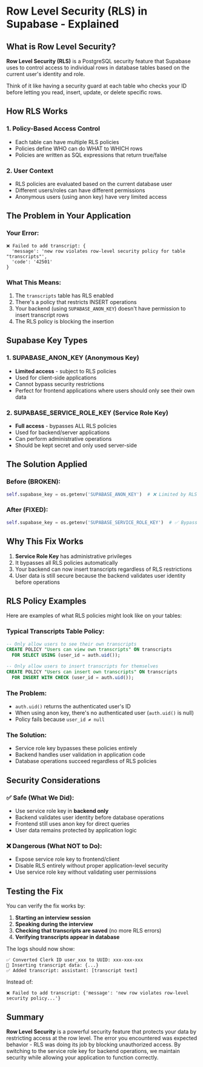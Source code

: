 # Row Level Security (RLS) in Supabase - Explained

## What is Row Level Security?

**Row Level Security (RLS)** is a PostgreSQL security feature that Supabase uses to control access to individual rows in database tables based on the current user's identity and role.

Think of it like having a security guard at each table who checks your ID before letting you read, insert, update, or delete specific rows.

## How RLS Works

### 1. **Policy-Based Access Control**
- Each table can have multiple RLS policies
- Policies define WHO can do WHAT to WHICH rows
- Policies are written as SQL expressions that return true/false

### 2. **User Context**
- RLS policies are evaluated based on the current database user
- Different users/roles can have different permissions
- Anonymous users (using anon key) have very limited access

## The Problem in Your Application

### Your Error:
```
❌ Failed to add transcript: {
  'message': 'new row violates row-level security policy for table "transcripts"', 
  'code': '42501'
}
```

### What This Means:
1. The `transcripts` table has RLS enabled
2. There's a policy that restricts INSERT operations
3. Your backend (using `SUPABASE_ANON_KEY`) doesn't have permission to insert transcript rows
4. The RLS policy is blocking the insertion

## Supabase Key Types

### 1. **SUPABASE_ANON_KEY** (Anonymous Key)
- **Limited access** - subject to RLS policies
- Used for client-side applications
- Cannot bypass security restrictions
- Perfect for frontend applications where users should only see their own data

### 2. **SUPABASE_SERVICE_ROLE_KEY** (Service Role Key)
- **Full access** - bypasses ALL RLS policies
- Used for backend/server applications
- Can perform administrative operations
- Should be kept secret and only used server-side

## The Solution Applied

### Before (BROKEN):
```python
self.supabase_key = os.getenv('SUPABASE_ANON_KEY')  # ❌ Limited by RLS
```

### After (FIXED):
```python
self.supabase_key = os.getenv('SUPABASE_SERVICE_ROLE_KEY')  # ✅ Bypasses RLS
```

## Why This Fix Works

1. **Service Role Key** has administrative privileges
2. It bypasses all RLS policies automatically
3. Your backend can now insert transcripts regardless of RLS restrictions
4. User data is still secure because the backend validates user identity before operations

## RLS Policy Examples

Here are examples of what RLS policies might look like on your tables:

### Typical Transcripts Table Policy:
```sql
-- Only allow users to see their own transcripts
CREATE POLICY "Users can view own transcripts" ON transcripts
  FOR SELECT USING (user_id = auth.uid());

-- Only allow users to insert transcripts for themselves
CREATE POLICY "Users can insert own transcripts" ON transcripts
  FOR INSERT WITH CHECK (user_id = auth.uid());
```

### The Problem:
- `auth.uid()` returns the authenticated user's ID
- When using anon key, there's no authenticated user (`auth.uid()` is null)
- Policy fails because `user_id ≠ null`

### The Solution:
- Service role key bypasses these policies entirely
- Backend handles user validation in application code
- Database operations succeed regardless of RLS policies

## Security Considerations

### ✅ Safe (What We Did):
- Use service role key in **backend only**
- Backend validates user identity before database operations
- Frontend still uses anon key for direct queries
- User data remains protected by application logic

### ❌ Dangerous (What NOT to Do):
- Expose service role key to frontend/client
- Disable RLS entirely without proper application-level security
- Use service role key without validating user permissions

## Testing the Fix

You can verify the fix works by:

1. **Starting an interview session**
2. **Speaking during the interview**
3. **Checking that transcripts are saved** (no more RLS errors)
4. **Verifying transcripts appear in database**

The logs should now show:
```
✅ Converted Clerk ID user_xxx to UUID: xxx-xxx-xxx
📝 Inserting transcript data: {...}
✅ Added transcript: assistant: [transcript text]
```

Instead of:
```
❌ Failed to add transcript: {'message': 'new row violates row-level security policy...'}
```

## Summary

**Row Level Security** is a powerful security feature that protects your data by restricting access at the row level. The error you encountered was expected behavior - RLS was doing its job by blocking unauthorized access. By switching to the service role key for backend operations, we maintain security while allowing your application to function correctly. 